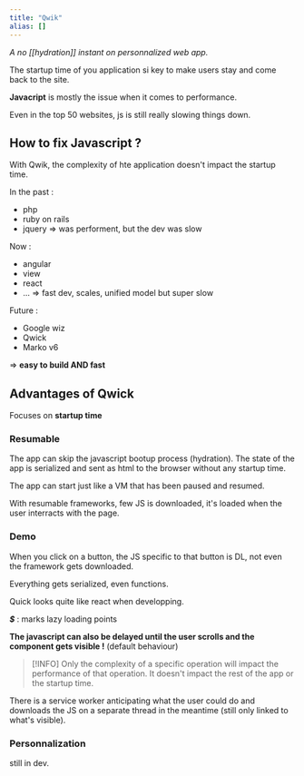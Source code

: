 ```yaml
---
title: "Qwik"
alias: []
---
```

*A no [[hydration]] instant on personnalized web app.*

The startup time of you application si key to make users stay and come back to the site.

**Javacript** is mostly the issue when it comes to performance.

Even in the top 50 websites, js is still really slowing things down.

## How to fix Javascript ?

With Qwik, the complexity of hte application doesn't impact the startup time.

In the past :
- php
- ruby on rails
- jquery
=> was  performent, but the dev was slow

Now :
- angular
- view
- react
- ...
=> fast dev, scales, unified model but super slow

Future :
- Google wiz
- Qwick
- Marko v6

=> **easy to build AND fast** 

## Advantages of Qwick
Focuses on **startup time**

### Resumable
The app can skip the javascript bootup process (hydration). The state of the app is serialized and sent as html to the browser without any startup time.

The app can start just like a VM that has been paused and resumed.

With resumable frameworks, few JS is downloaded, it's loaded when the user interracts with the page.

### Demo
When you click on a button, the JS specific to that button is DL, not even the framework gets downloaded.

Everything gets serialized, even functions.

Quick looks quite like react when developping.

***$*** : marks lazy loading points

**The javascript can also be delayed until the user scrolls and the component gets visible !**
(default behaviour)

> [!INFO] 
>Only the complexity of a specific operation will impact the performance of that operation. It doesn't impact the rest of the app or the startup time.

There is a service worker anticipating what the user could do and downloads the JS on a separate thread in the meantime (still only linked to what's visible).

### Personnalization
still in dev.

